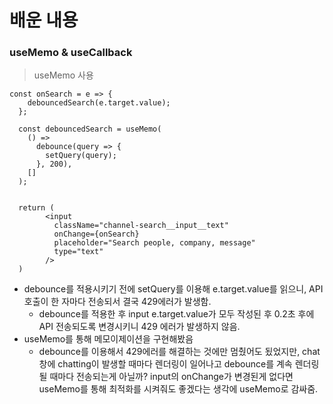 # 배운 내용

### useMemo & useCallback

> useMemo 사용

```JS
const onSearch = e => {
    debouncedSearch(e.target.value);
  };

  const debouncedSearch = useMemo(
    () =>
      debounce(query => {
        setQuery(query);
      }, 200),
    []
  );


  return (
        <input
          className="channel-search__input__text"
          onChange={onSearch}
          placeholder="Search people, company, message"
          type="text"
        />
  )
```

- debounce를 적용시키기 전에 setQuery를 이용해 e.target.value를 읽으니, API호출이 한 자마다 전송되서 결국 429에러가 발생함.
  - debounce를 적용한 후 input e.target.value가 모두 작성된 후 0.2초 후에 API 전송되도록 변경시키니 429 에러가 발생하지 않음.
- useMemo를 통해 메모이제이션을 구현해봤음
  - debounce를 이용해서 429에러를 해결하는 것에만 멈췄어도 됬었지만, chat창에 chatting이 발생할 때마다 렌더링이 일어나고 debounce를 계속 렌더링 될 때마다 전송되는게 아닐까? input의 onChange가 변경된게 없다면 useMemo를 통해 최적화를 시켜줘도 좋겠다는 생각에 useMemo로 감싸줌.
